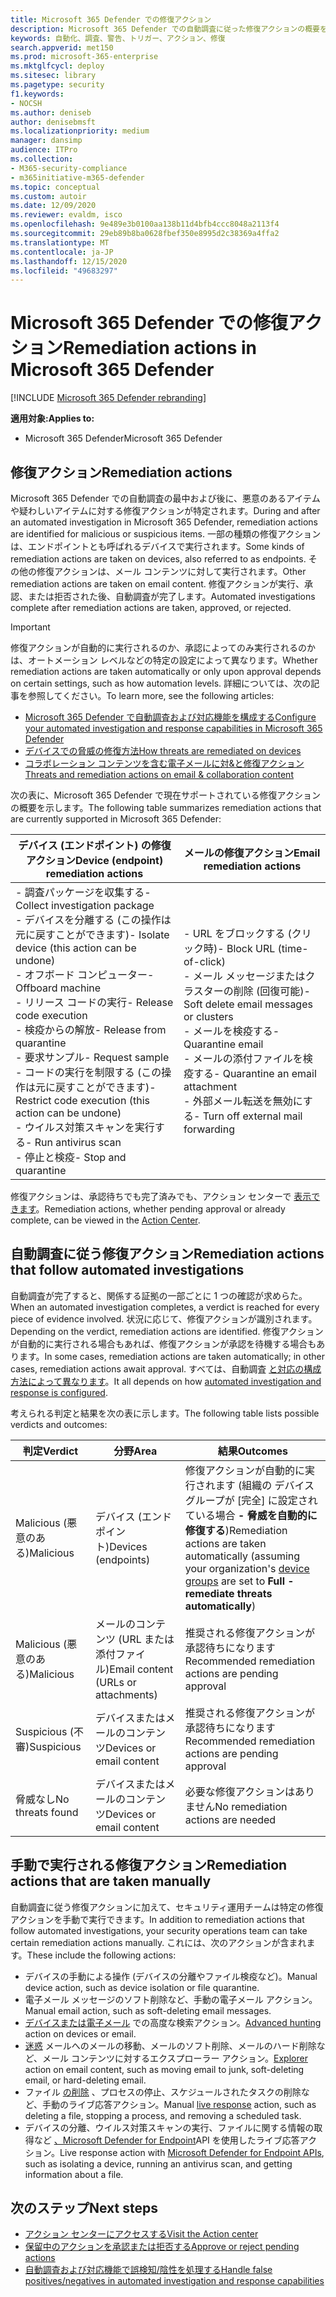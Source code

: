 ```yaml
---
title: Microsoft 365 Defender での修復アクション
description: Microsoft 365 Defender での自動調査に従った修復アクションの概要を取得する
keywords: 自動化、調査、警告、トリガー、アクション、修復
search.appverid: met150
ms.prod: microsoft-365-enterprise
ms.mktglfcycl: deploy
ms.sitesec: library
ms.pagetype: security
f1.keywords:
- NOCSH
ms.author: deniseb
author: denisebmsft
ms.localizationpriority: medium
manager: dansimp
audience: ITPro
ms.collection:
- M365-security-compliance
- m365initiative-m365-defender
ms.topic: conceptual
ms.custom: autoir
ms.date: 12/09/2020
ms.reviewer: evaldm, isco
ms.openlocfilehash: 9e489e3b0100aa138b11d4bfb4ccc8048a2113f4
ms.sourcegitcommit: 29eb89b8ba0628fbef350e8995d2c38369a4ffa2
ms.translationtype: MT
ms.contentlocale: ja-JP
ms.lasthandoff: 12/15/2020
ms.locfileid: "49683297"
---
```

# <a name="remediation-actions-in-microsoft-365-defender"></a><span data-ttu-id="85889-104">Microsoft 365 Defender での修復アクション</span><span class="sxs-lookup"><span data-stu-id="85889-104">Remediation actions in Microsoft 365 Defender</span></span>

[!INCLUDE [Microsoft 365 Defender rebranding](../includes/microsoft-defender.md)]


<span data-ttu-id="85889-105">**適用対象:**</span><span class="sxs-lookup"><span data-stu-id="85889-105">**Applies to:**</span></span>
- <span data-ttu-id="85889-106">Microsoft 365 Defender</span><span class="sxs-lookup"><span data-stu-id="85889-106">Microsoft 365 Defender</span></span>

## <a name="remediation-actions"></a><span data-ttu-id="85889-107">修復アクション</span><span class="sxs-lookup"><span data-stu-id="85889-107">Remediation actions</span></span>

<span data-ttu-id="85889-108">Microsoft 365 Defender での自動調査の最中および後に、悪意のあるアイテムや疑わしいアイテムに対する修復アクションが特定されます。</span><span class="sxs-lookup"><span data-stu-id="85889-108">During and after an automated investigation in Microsoft 365 Defender, remediation actions are identified for malicious or suspicious items.</span></span> <span data-ttu-id="85889-109">一部の種類の修復アクションは、エンドポイントとも呼ばれるデバイスで実行されます。</span><span class="sxs-lookup"><span data-stu-id="85889-109">Some kinds of remediation actions are taken on devices, also referred to as endpoints.</span></span> <span data-ttu-id="85889-110">その他の修復アクションは、メール コンテンツに対して実行されます。</span><span class="sxs-lookup"><span data-stu-id="85889-110">Other remediation actions are taken on email content.</span></span> <span data-ttu-id="85889-111">修復アクションが実行、承認、または拒否された後、自動調査が完了します。</span><span class="sxs-lookup"><span data-stu-id="85889-111">Automated investigations complete after remediation actions are taken, approved, or rejected.</span></span>

> [!IMPORTANT]
> <span data-ttu-id="85889-112">修復アクションが自動的に実行されるのか、承認によってのみ実行されるのかは、オートメーション レベルなどの特定の設定によって異なります。</span><span class="sxs-lookup"><span data-stu-id="85889-112">Whether remediation actions are taken automatically or only upon approval depends on certain settings, such as how automation levels.</span></span> <span data-ttu-id="85889-113">詳細については、次の記事を参照してください。</span><span class="sxs-lookup"><span data-stu-id="85889-113">To learn more, see the following articles:</span></span>
> - [<span data-ttu-id="85889-114">Microsoft 365 Defender で自動調査および対応機能を構成する</span><span class="sxs-lookup"><span data-stu-id="85889-114">Configure your automated investigation and response capabilities in Microsoft 365 Defender</span></span>](mtp-configure-auto-investigation-response.md)
> - [<span data-ttu-id="85889-115">デバイスでの脅威の修復方法</span><span class="sxs-lookup"><span data-stu-id="85889-115">How threats are remediated on devices</span></span>](https://docs.microsoft.com/windows/security/threat-protection/microsoft-defender-atp/automated-investigations)
> - [<span data-ttu-id="85889-116">コラボレーション コンテンツを含む電子メールに対&と修復アクション</span><span class="sxs-lookup"><span data-stu-id="85889-116">Threats and remediation actions on email & collaboration content</span></span>](https://docs.microsoft.com/microsoft-365/security/office-365-security/air-remediation-actions#threats-and-remediation-actions)

<span data-ttu-id="85889-117">次の表に、Microsoft 365 Defender で現在サポートされている修復アクションの概要を示します。</span><span class="sxs-lookup"><span data-stu-id="85889-117">The following table summarizes remediation actions that are currently supported in Microsoft 365 Defender:</span></span> 

|<span data-ttu-id="85889-118">デバイス (エンドポイント) の修復アクション</span><span class="sxs-lookup"><span data-stu-id="85889-118">Device (endpoint) remediation actions</span></span>  |<span data-ttu-id="85889-119">メールの修復アクション</span><span class="sxs-lookup"><span data-stu-id="85889-119">Email remediation actions</span></span>  |
|---------|---------|
|<span data-ttu-id="85889-120">- 調査パッケージを収集する</span><span class="sxs-lookup"><span data-stu-id="85889-120">- Collect investigation package</span></span> <br/><span data-ttu-id="85889-121">- デバイスを分離する (この操作は元に戻すことができます)</span><span class="sxs-lookup"><span data-stu-id="85889-121">- Isolate device (this action can be undone)</span></span><br/><span data-ttu-id="85889-122">- オフボード コンピューター</span><span class="sxs-lookup"><span data-stu-id="85889-122">- Offboard machine</span></span> <br/><span data-ttu-id="85889-123">- リリース コードの実行</span><span class="sxs-lookup"><span data-stu-id="85889-123">- Release code execution</span></span> <br/><span data-ttu-id="85889-124">- 検疫からの解放</span><span class="sxs-lookup"><span data-stu-id="85889-124">- Release from quarantine</span></span> <br/><span data-ttu-id="85889-125">- 要求サンプル</span><span class="sxs-lookup"><span data-stu-id="85889-125">- Request sample</span></span> <br/><span data-ttu-id="85889-126">- コードの実行を制限する (この操作は元に戻すことができます)</span><span class="sxs-lookup"><span data-stu-id="85889-126">- Restrict code execution (this action can be undone)</span></span> <br/><span data-ttu-id="85889-127">- ウイルス対策スキャンを実行する</span><span class="sxs-lookup"><span data-stu-id="85889-127">- Run antivirus scan</span></span> <br/><span data-ttu-id="85889-128">- 停止と検疫</span><span class="sxs-lookup"><span data-stu-id="85889-128">- Stop and quarantine</span></span>      |<span data-ttu-id="85889-129">- URL をブロックする (クリック時)</span><span class="sxs-lookup"><span data-stu-id="85889-129">- Block URL (time-of-click)</span></span><br/><span data-ttu-id="85889-130">- メール メッセージまたはクラスターの削除 (回復可能)</span><span class="sxs-lookup"><span data-stu-id="85889-130">- Soft delete email messages or clusters</span></span><br/><span data-ttu-id="85889-131">- メールを検疫する</span><span class="sxs-lookup"><span data-stu-id="85889-131">- Quarantine email</span></span><br/><span data-ttu-id="85889-132">- メールの添付ファイルを検疫する</span><span class="sxs-lookup"><span data-stu-id="85889-132">- Quarantine an email attachment</span></span><br/><span data-ttu-id="85889-133">- 外部メール転送を無効にする</span><span class="sxs-lookup"><span data-stu-id="85889-133">- Turn off external mail forwarding</span></span>          |

<span data-ttu-id="85889-134">修復アクションは、承認待ちでも完了済みでも、アクション センターで [表示できます](https://docs.microsoft.com/microsoft-365/security/mtp/mtp-action-center)。</span><span class="sxs-lookup"><span data-stu-id="85889-134">Remediation actions, whether pending approval or already complete, can be viewed in the [Action Center](https://docs.microsoft.com/microsoft-365/security/mtp/mtp-action-center).</span></span>

## <a name="remediation-actions-that-follow-automated-investigations"></a><span data-ttu-id="85889-135">自動調査に従う修復アクション</span><span class="sxs-lookup"><span data-stu-id="85889-135">Remediation actions that follow automated investigations</span></span>

<span data-ttu-id="85889-136">自動調査が完了すると、関係する証拠の一部ごとに 1 つの確認が求めらた。</span><span class="sxs-lookup"><span data-stu-id="85889-136">When an automated investigation completes, a verdict is reached for every piece of evidence involved.</span></span> <span data-ttu-id="85889-137">状況に応じて、修復アクションが識別されます。</span><span class="sxs-lookup"><span data-stu-id="85889-137">Depending on the verdict, remediation actions are identified.</span></span> <span data-ttu-id="85889-138">修復アクションが自動的に実行される場合もあれば、修復アクションが承認を待機する場合もあります。</span><span class="sxs-lookup"><span data-stu-id="85889-138">In some cases, remediation actions are taken automatically; in other cases, remediation actions await approval.</span></span> <span data-ttu-id="85889-139">すべては、自動調査 [と対応の構成方法によって異なります](mtp-configure-auto-investigation-response.md)。</span><span class="sxs-lookup"><span data-stu-id="85889-139">It all depends on how [automated investigation and response is configured](mtp-configure-auto-investigation-response.md).</span></span>

<span data-ttu-id="85889-140">考えられる判定と結果を次の表に示します。</span><span class="sxs-lookup"><span data-stu-id="85889-140">The following table lists possible verdicts and outcomes:</span></span>

| <span data-ttu-id="85889-141">判定</span><span class="sxs-lookup"><span data-stu-id="85889-141">Verdict</span></span>    | <span data-ttu-id="85889-142">分野</span><span class="sxs-lookup"><span data-stu-id="85889-142">Area</span></span>    | <span data-ttu-id="85889-143">結果</span><span class="sxs-lookup"><span data-stu-id="85889-143">Outcomes</span></span>|
|------|------|------|
| <span data-ttu-id="85889-144">Malicious (悪意のある)</span><span class="sxs-lookup"><span data-stu-id="85889-144">Malicious</span></span>    | <span data-ttu-id="85889-145">デバイス (エンドポイント)</span><span class="sxs-lookup"><span data-stu-id="85889-145">Devices (endpoints)</span></span>    | <span data-ttu-id="85889-146">修復アクションが自動的に実行されます (組織の [](mtp-configure-auto-investigation-response.md#review-or-change-the-automation-level-for-device-groups)デバイス グループが [完全] に設定されている場合 **- 脅威を自動的に修復する**)</span><span class="sxs-lookup"><span data-stu-id="85889-146">Remediation actions are taken automatically (assuming your organization's [device groups](mtp-configure-auto-investigation-response.md#review-or-change-the-automation-level-for-device-groups) are set to **Full - remediate threats automatically**)</span></span>|
| <span data-ttu-id="85889-147">Malicious (悪意のある)</span><span class="sxs-lookup"><span data-stu-id="85889-147">Malicious</span></span>    | <span data-ttu-id="85889-148">メールのコンテンツ (URL または添付ファイル)</span><span class="sxs-lookup"><span data-stu-id="85889-148">Email content (URLs or attachments)</span></span> | <span data-ttu-id="85889-149">推奨される修復アクションが承認待ちになります</span><span class="sxs-lookup"><span data-stu-id="85889-149">Recommended remediation actions are pending approval</span></span>|
| <span data-ttu-id="85889-150">Suspicious (不審)</span><span class="sxs-lookup"><span data-stu-id="85889-150">Suspicious</span></span>    | <span data-ttu-id="85889-151">デバイスまたはメールのコンテンツ</span><span class="sxs-lookup"><span data-stu-id="85889-151">Devices or email content</span></span> | <span data-ttu-id="85889-152">推奨される修復アクションが承認待ちになります</span><span class="sxs-lookup"><span data-stu-id="85889-152">Recommended remediation actions are pending approval</span></span>|
| <span data-ttu-id="85889-153">脅威なし</span><span class="sxs-lookup"><span data-stu-id="85889-153">No threats found</span></span>    | <span data-ttu-id="85889-154">デバイスまたはメールのコンテンツ</span><span class="sxs-lookup"><span data-stu-id="85889-154">Devices or email content</span></span>    | <span data-ttu-id="85889-155">必要な修復アクションはありません</span><span class="sxs-lookup"><span data-stu-id="85889-155">No remediation actions are needed</span></span>|


## <a name="remediation-actions-that-are-taken-manually"></a><span data-ttu-id="85889-156">手動で実行される修復アクション</span><span class="sxs-lookup"><span data-stu-id="85889-156">Remediation actions that are taken manually</span></span>

<span data-ttu-id="85889-157">自動調査に従う修復アクションに加えて、セキュリティ運用チームは特定の修復アクションを手動で実行できます。</span><span class="sxs-lookup"><span data-stu-id="85889-157">In addition to remediation actions that follow automated investigations, your security operations team can take certain remediation actions manually.</span></span> <span data-ttu-id="85889-158">これには、次のアクションが含まれます。</span><span class="sxs-lookup"><span data-stu-id="85889-158">These include the following actions:</span></span>

- <span data-ttu-id="85889-159">デバイスの手動による操作 (デバイスの分離やファイル検疫など)。</span><span class="sxs-lookup"><span data-stu-id="85889-159">Manual device action, such as device isolation or file quarantine.</span></span>
- <span data-ttu-id="85889-160">電子メール メッセージのソフト削除など、手動の電子メール アクション。</span><span class="sxs-lookup"><span data-stu-id="85889-160">Manual email action, such as soft-deleting email messages.</span></span> 
- <span data-ttu-id="85889-161">[デバイスまたは電子メール](https://docs.microsoft.com/windows/security/threat-protection/microsoft-defender-atp/advanced-hunting-overview) での高度な検索アクション。</span><span class="sxs-lookup"><span data-stu-id="85889-161">[Advanced hunting](https://docs.microsoft.com/windows/security/threat-protection/microsoft-defender-atp/advanced-hunting-overview) action on devices or email.</span></span>
- <span data-ttu-id="85889-162">[迷惑](https://docs.microsoft.com/microsoft-365/security/office-365-security/threat-explorer) メールへのメールの移動、メールのソフト削除、メールのハード削除など、メール コンテンツに対するエクスプローラー アクション。</span><span class="sxs-lookup"><span data-stu-id="85889-162">[Explorer](https://docs.microsoft.com/microsoft-365/security/office-365-security/threat-explorer) action on email content, such as moving email to junk, soft-deleting email, or hard-deleting email.</span></span>
- <span data-ttu-id="85889-163">ファイル [の削除](https://docs.microsoft.com/windows/security/threat-protection/microsoft-defender-atp/live-response) 、プロセスの停止、スケジュールされたタスクの削除など、手動のライブ応答アクション。</span><span class="sxs-lookup"><span data-stu-id="85889-163">Manual [live response](https://docs.microsoft.com/windows/security/threat-protection/microsoft-defender-atp/live-response) action, such as deleting a file, stopping a process, and removing a scheduled task.</span></span>
- <span data-ttu-id="85889-164">デバイスの分離、ウイルス対策スキャンの実行、ファイルに関する情報の取得など [、Microsoft Defender for Endpoint](https://docs.microsoft.com/windows/security/threat-protection/microsoft-defender-atp/management-apis#microsoft-defender-for-endpoint-apis)API を使用したライブ応答アクション。</span><span class="sxs-lookup"><span data-stu-id="85889-164">Live response action with [Microsoft Defender for Endpoint APIs](https://docs.microsoft.com/windows/security/threat-protection/microsoft-defender-atp/management-apis#microsoft-defender-for-endpoint-apis), such as isolating a device, running an antivirus scan, and getting information about a file.</span></span> 

## <a name="next-steps"></a><span data-ttu-id="85889-165">次のステップ</span><span class="sxs-lookup"><span data-stu-id="85889-165">Next steps</span></span>

- [<span data-ttu-id="85889-166">アクション センターにアクセスする</span><span class="sxs-lookup"><span data-stu-id="85889-166">Visit the Action center</span></span>](https://docs.microsoft.com/microsoft-365/security/mtp/mtp-action-center)
- [<span data-ttu-id="85889-167">保留中のアクションを承認または拒否する</span><span class="sxs-lookup"><span data-stu-id="85889-167">Approve or reject pending actions</span></span>](https://docs.microsoft.com/microsoft-365/security/mtp/mtp-autoir-actions)
- [<span data-ttu-id="85889-168">自動調査および対応機能で誤検知/陰性を処理する</span><span class="sxs-lookup"><span data-stu-id="85889-168">Handle false positives/negatives in automated investigation and response capabilities</span></span>](mtp-autoir-report-false-positives-negatives.md)
